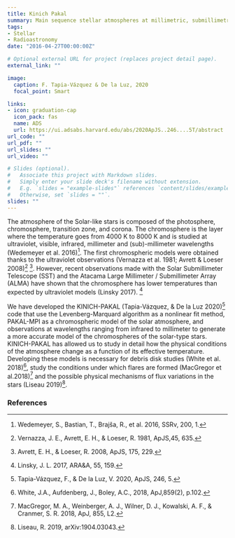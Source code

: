 ```yaml
---
title: Kinich Pakal
summary: Main sequence stellar atmospheres at millimetric, submillimetric and infrared wavelengths.
tags:
- Stellar
- Radioastronomy
date: "2016-04-27T00:00:00Z"

# Optional external URL for project (replaces project detail page).
external_link: ""

image:
  caption: F. Tapia-Vázquez & De la Luz, 2020
  focal_point: Smart

links:
- icon: graduation-cap
  icon_pack: fas
  name: ADS
  url: https://ui.adsabs.harvard.edu/abs/2020ApJS..246....5T/abstract
url_code: ""
url_pdf: ""
url_slides: ""
url_video: ""

# Slides (optional).
#   Associate this project with Markdown slides.
#   Simply enter your slide deck's filename without extension.
#   E.g. `slides = "example-slides"` references `content/slides/example-slides.md`.
#   Otherwise, set `slides = ""`.
slides: ""
---
```


The atmosphere of the Solar-like stars is composed of the photosphere, chromosphere, transition zone, and corona. The chromosphere is the layer where the temperature goes from 4000 K to 8000 K and is studied at ultraviolet, visible, infrared, millimeter and (sub)-millimeter wavelengths (Wedemeyer et al. 2016)[^7].
The first chromospheric models were obtained thanks to the ultraviolet observations (Vernazza et al. 1981; Avrett & Loeser 2008)[^6] [^1]. However, recent observations made with the Solar Submillimeter Telescope (SST) and the Atacama Large Millimeter / Submillimeter Array (ALMA) have shown that the chromosphere has lower temperatures than expected by ultraviolet models (Linsky 2017). [^2]

We have developed the KINICH-PAKAL (Tapia-Vázquez, & De la Luz 2020)[^5] code that use the Levenberg-Marquard algorithm as a nonlinear fit method, PAKAL-MPI as a chromospheric model of the solar atmosphere, and observations at wavelengths ranging from infrared to millimeter to generate a more accurate model of the chromospheres of the solar-type stars.
KINICH-PAKAL has allowed us to study in detail how the physical conditions of the atmosphere change as a function of its effective temperature.
Developing these models is necessary for debris disk studies (White et al. 2018)[^8], study the conditions under which flares are formed (MacGregor et al.2018)[^4] and the possible physical mechanisms of flux variations in the stars (Liseau 2019)[^3].

### References

[^1]: Avrett, E. H., & Loeser, R. 2008, ApJS, 175, 229.
[^2]: Linsky, J. L. 2017, ARA&A, 55, 159.
[^3]: Liseau, R. 2019, arXiv:1904.03043.
[^4]: MacGregor, M. A., Weinberger, A. J., Wilner, D. J., Kowalski, A. F., & Cranmer, S. R. 2018, ApJ, 855, L2.
[^5]: Tapia-Vázquez, F., & De la Luz, V. 2020, ApJS, 246, 5.
[^6]: Vernazza, J. E., Avrett, E. H., & Loeser, R. 1981, ApJS,45, 635.
[^7]: Wedemeyer, S., Bastian, T., Brajša, R., et al. 2016, SSRv, 200, 1.
[^8]: White, J.A., Aufdenberg, J., Boley, A.C., 2018, ApJ,859(2), p.102.
